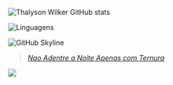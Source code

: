 
![Thalyson Wilker GitHub stats](https://github-readme-stats.vercel.app/api?username=thalisonwilker&show_icons=true&theme=radical)

![Linguagens](https://github-readme-stats.vercel.app/api/top-langs/?username=thalisonwilker&layout=donut&theme=dracula)

![GitHub Skyline](https://skyline.github.com/2023/thalisonwilker)

> [_Nao Adentre a Noite Apenas com Ternura_](https://medium.com/@legiosextavictrix/nao-adentre-a-noite-apenas-com-ternura-789a387b05d6)

![](https://c.tenor.com/JIAJjVtoDn0AAAAC/tenor.gif)